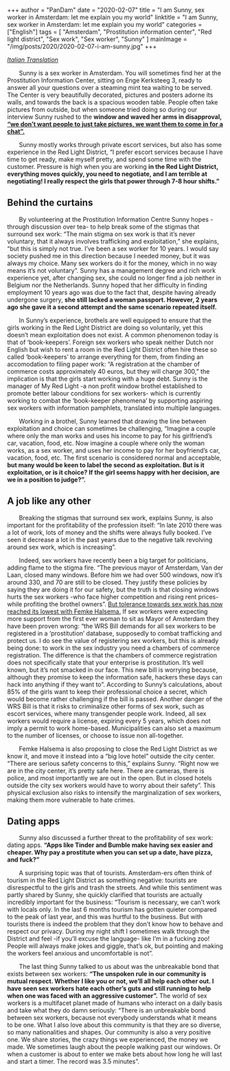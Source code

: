 +++
author = "PanDam"
date = "2020-02-07"
title = "I am Sunny, sex worker in Amsterdam: let me explain you my world"
linktitle = "I am Sunny, sex worker in Amsterdam: let me explain you my world"
categories = ["English"]
tags = [
    "Amsterdam",
    "Prostitution information center",
    "Red light district",
    "Sex work",
    "Sex worker",
    "Sunny"
]
mainImage = "/img/posts/2020/2020-02-07-i-am-sunny.jpg"
+++

_[Italian Translation](/)_

&nbsp;&nbsp;&nbsp;&nbsp;&nbsp;&nbsp; Sunny is a sex worker in Amsterdam. You will sometimes find her at the Prostitution Information Center, sitting on Enge Kerksteeg 3, ready to answer all your questions over a steaming mint tea waiting to be served. The Center is very beautifully decorated, pictures and posters adorne its walls, and towards the back is a spacious wooden table. People often take pictures from outside, but when someone tried doing so during our interview Sunny rushed to the **window and waved her arms in disapproval, [“we don’t want people to just take pictures, we want them to come in for a chat”.](https://www.31mag.nl/dutch-cities-sex-worker-advocates-raise-concerns-over-proposed-law/)**

&nbsp;&nbsp;&nbsp;&nbsp;&nbsp;&nbsp; Sunny mostly works through private escort services, but also has some experience in the Red Light District, “I prefer escort services because I have time to get ready, make myself pretty, and spend some time with the customer. Pressure is high when you are working **in the Red Light District, everything moves quickly, you need to negotiate, and I am terrible at negotiating! I really respect the girls that power through 7-8 hour shifts.”**



## Behind the curtains

&nbsp;&nbsp;&nbsp;&nbsp;&nbsp;&nbsp; By volunteering at the Prostitution Information Centre Sunny hopes -through discussion over tea- to help break some of the stigmas that surround sex work: “The main stigma on sex work is that it’s never voluntary, that it always involves trafficking and exploitation,” she explains, “but this is simply not true. I’ve been a sex worker for 10 years. I would say society pushed me in this direction because I needed money, but it was always my choice. Many sex workers do it for the money, which in no way means it’s not voluntary”. Sunny has a management degree and rich work experience yet, after changing sex, she could no longer find a job neither in Belgium nor the Netherlands. Sunny hoped that her difficulty in finding employment 10 years ago was due to the fact that, despite having already undergone surgery, **she still lacked a woman passport. However, 2 years ago she gave it a second attempt and the same scenario repeated itself.**

&nbsp;&nbsp;&nbsp;&nbsp;&nbsp;&nbsp; In Sunny’s experience, brothels are well equipped to ensure that the girls working in the Red Light District are doing so voluntarily, yet this doesn’t mean exploitation does not exist. A common phenomenon today is that of ‘book-keepers’. Foreign sex workers who speak neither Dutch nor English but wish to rent a room in the Red Light District often hire these so called ‘book-keepers’ to arrange everything for them, from finding an accomodation to filing paper work: “A registration at the chamber of commerce costs approximately 40 euros, but they will charge 300,” the implication is that the girls start working with a huge debt. Sunny is the manager of My Red Light -a non profit window brothel established to promote better labour conditions for sex workers- which is currently working to combat the ‘book-keeper phenomena’ by supporting aspiring sex workers with information pamphlets, translated into multiple languages.

&nbsp;&nbsp;&nbsp;&nbsp;&nbsp;&nbsp; Working in a brothel, Sunny learned that drawing the line between exploitation and choice can sometimes be challenging, “Imagine a couple where only the man works and uses his income to pay for his girlfriend’s car, vacation, food, etc. Now imagine a couple where only the woman works, as a sex worker, and uses her income to pay for her boyfriend’s car, vacation, food, etc. The first scenario is considered normal and acceptable, **but many would be keen to label the second as exploitation. But is it exploitation, or is it choice? If the girl seems happy with her decision, are we in a position to judge?”.**



## A job like any other

&nbsp;&nbsp;&nbsp;&nbsp;&nbsp;&nbsp; Breaking the stigmas that surround sex work, explains Sunny, is also important for the profitability of the profession itself: “In late 2010 there was a lot of work, lots of money and the shifts were always fully booked. I’ve seen it decrease a lot in the past years due to the negative talk revolving around sex work, which is increasing”.

&nbsp;&nbsp;&nbsp;&nbsp;&nbsp;&nbsp; Indeed, sex workers have recently been a big target for politicians, adding flame to the stigma fire. “The previous mayor of Amsterdam, Van der Laan, closed many windows. Before him we had over 500 windows, now it’s around 330, and 70 are still to be closed. They justify these policies by saying they are doing it for our safety, but the truth is that closing windows hurts the sex workers -who face higher competition and rising rent prices- while profiting the brothel owners”. [But tolerance towards sex work has now reached its lowest with Femke Halsema.](https://www.parool.nl/amsterdam/halsema-oppert-sekscentrum-als-alternatief-voor-de-wallen~b21f2679/?referer=https%3A%2F%2Fwww.google.com%2F) If sex workers were expecting more support from the first ever woman to sit as Mayor of Amsterdam they have been proven wrong: “the WRS Bill demands for all sex workers to be registered in a ‘prostitution’ database, supposedly to combat trafficking and protect us. I do see the value of registering sex workers, but this is already being done: to work in the sex industry you need a chambers of commerce registration. The difference is that the chambers of commerce registration does not specifically state that your enterprise is prostitution. It’s well known, but it’s not smacked in our face. This new bill is worrying because, although they promise to keep the information safe, hackers these days can hack into anything if they want to”. According to Sunny’s calculations, about 85% of the girls want to keep their professional choice a secret, which would become rather challenging if the bill is passed. Another danger of the WRS Bill is that it risks to criminalize other forms of sex work, such as escort services, where many transgender people work. Indeed, all sex workers would require a license, expiring every 5 years, which does not imply a permit to work home-based. Municipalities can also set a maximum to the number of licenses, or choose to issue non all-together.

&nbsp;&nbsp;&nbsp;&nbsp;&nbsp;&nbsp; Femke Halsema is also proposing to close the Red Light District as we know it, and move it instead into a “big love hotel” outside the city center. “There are serious safety concerns to this,” explains Sunny. “Right now we are in the city center, it’s pretty safe here. There are cameras, there is police, and most importantly we are out in the open. But in closed hotels outside the city sex workers would have to worry about their safety”. This physical exclusion also risks to intensify the marginalization of sex workers, making them more vulnerable to hate crimes.


## Dating apps

&nbsp;&nbsp;&nbsp;&nbsp;&nbsp;&nbsp; Sunny also discussed a further threat to the profitability of sex work: dating apps. **“Apps like Tinder and Bumble make having sex easier and cheaper. Why pay a prostitute when you can set up a date, have pizza, and fuck?”**

&nbsp;&nbsp;&nbsp;&nbsp;&nbsp;&nbsp; A surprising topic was that of tourists. Amsterdam-ers often think of tourism in the Red Light District as something negative: tourists are disrespectful to the girls and trash the streets. And while this sentiment was partly shared by Sunny, she quickly clarified that tourists are actually incredibly important for the business: “Tourism is necessary, we can’t work with locals only. In the last 6 months tourism has gotten quieter compared to the peak of last year, and this was hurtful to the business. But with tourists there is indeed the problem that they don’t know how to behave and respect our privacy. During my night shift I sometimes walk through the District and feel -if you’ll excuse the language- like I’m in a fucking zoo! People will always make jokes and giggle, that’s ok, but pointing and making the workers feel anxious and uncomfortable is not”.

&nbsp;&nbsp;&nbsp;&nbsp;&nbsp;&nbsp; The last thing Sunny talked to us about was the unbreakable bond that exists between sex workers: **“The unspoken rule in our community is mutual respect. Whether I like you or not, we’ll all help each other out. I have seen sex workers hate each other’s guts and still running to help when one was faced with an aggressive customer”.** The world of sex workers is a multifacet planet made of humans who interact on a daily basis and take what they do damn seriously: “There is an unbreakable bond between sex workers, because not everybody understands what it means to be one. What I also love about this community is that they are so diverse, so many nationalities and shapes. Our community is also a very positive one. We share stories, the crazy things we experienced, the money we made. We sometimes laugh about the people walking past our windows. Or when a customer is about to enter we make bets about how long he will last and start a timer. The record was 3.5 minutes”.